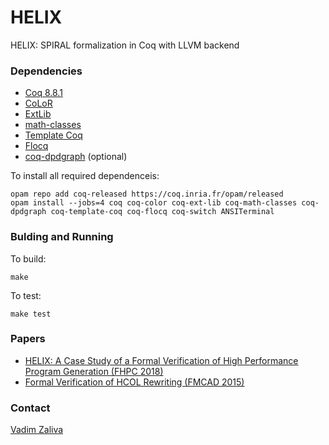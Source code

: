 # HELIX #

HELIX: SPIRAL formalization in Coq with LLVM backend

### Dependencies ###
* [Coq 8.8.1](https://coq.inria.fr/) 
* [CoLoR](http://color.inria.fr/)
* [ExtLib](https://github.com/coq-ext-lib/coq-ext-lib)
* [math-classes](https://github.com/math-classes/math-classes)
* [Template Coq](https://template-coq.github.io/template-coq/)
* [Flocq](http://flocq.gforge.inria.fr/)
* [coq-dpdgraph](https://github.com/Karmaki/coq-dpdgraph) (optional)

To install all required dependenceis:

    opam repo add coq-released https://coq.inria.fr/opam/released
    opam install --jobs=4 coq coq-color coq-ext-lib coq-math-classes coq-dpdgraph coq-template-coq coq-flocq coq-switch ANSITerminal

### Bulding and Running ###

To build:
    
    make
    
To test:

    make test

### Papers ###

* [HELIX: A Case Study of a Formal Verification of High Performance Program Generation (FHPC 2018)](http://www.crocodile.org/lord/vzaliva-fhpc2018.pdf)
* [Formal Verification of HCOL Rewriting (FMCAD 2015)](http://www.crocodile.org/lord/Formal_Verification_of_HCOL_Rewriting_FMCAD15.pdf)

### Contact ###

[Vadim Zaliva](mailto:vzaliva@cmu.edu)

